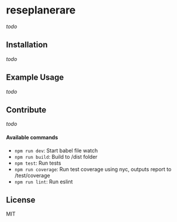 # reseplanerare
_todo_

Installation
-------
_todo_

Example Usage
-----
_todo_

Contribute
-----
_todo_

#### Available commands
- `npm run dev`: Start babel file watch
- `npm run build`: Build to /dist folder
- `npm test`: Run tests
- `npm run coverage`: Run test coverage using nyc, outputs report to /test/coverage
- `npm run lint`: Run eslint

License
-------
MIT
